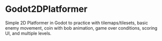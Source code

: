 # Godot2DPlatformer
Simple 2D Platformer in Godot to practice with tilemaps/tilesets, basic enemy movement, coin with bob animation, game over conditions, scoring UI, and multiple levels.
